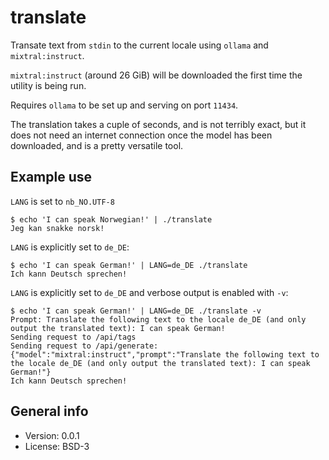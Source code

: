 # translate

Transate text from `stdin` to the current locale using `ollama` and `mixtral:instruct`.

`mixtral:instruct` (around 26 GiB) will be downloaded the first time the utility is being run.

Requires `ollama` to be set up and serving on port `11434`.

The translation takes a cuple of seconds, and is not terribly exact, but it does not need an internet connection once the model has been downloaded, and is a pretty versatile tool.

## Example use

`LANG` is set to `nb_NO.UTF-8`

```
$ echo 'I can speak Norwegian!' | ./translate
Jeg kan snakke norsk!
```

`LANG` is explicitly set to `de_DE`:

```
$ echo 'I can speak German!' | LANG=de_DE ./translate
Ich kann Deutsch sprechen!
```

`LANG` is explicitly set to `de_DE` and verbose output is enabled with `-v`:

```
$ echo 'I can speak German!' | LANG=de_DE ./translate -v
Prompt: Translate the following text to the locale de_DE (and only output the translated text): I can speak German!
Sending request to /api/tags
Sending request to /api/generate: {"model":"mixtral:instruct","prompt":"Translate the following text to the locale de_DE (and only output the translated text): I can speak German!"}
Ich kann Deutsch sprechen!
```

## General info

* Version: 0.0.1
* License: BSD-3

